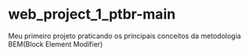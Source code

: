 # web_project_1_ptbr-main

Meu primeiro projeto praticando os principais conceitos da metodologia BEM(Block Element Modifier)
